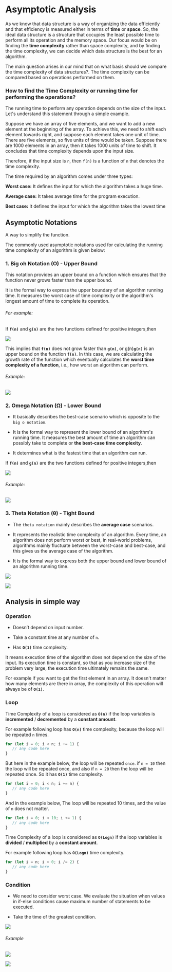 # Asymptotic Analysis

As we know that data structure is a way of organizing the data efficiently and that efficiency is measured either in terms of **time** or **space**. So, the ideal data structure is a structure that occupies the least possible time to perform all its operation and the memory space. Our focus would be on finding the **time complexity** rather than space complexity, and by finding the time complexity, we can decide which data structure is the best for an algorithm.

The main question arises in our mind that on what basis should we compare the time complexity of data structures?. The time complexity can be compared based on operations performed on them.

### How to find the Time Complexity or running time for performing the operations?

The running time to perform any operation depends on the size of the input. Let's understand this statement through a simple example.

Suppose we have an array of five elements, and we want to add a new element at the beginning of the array. To achieve this, we need to shift each element towards right, and suppose each element takes one unit of time. There are five elements, so five units of time would be taken. Suppose there are 1000 elements in an array, then it takes 1000 units of time to shift. It concludes that time complexity depends upon the input size.

Therefore, if the input size is ```n```, then ```f(n)``` is a function of ```n``` that denotes the time complexity.

The time required by an algorithm comes under three types:

**Worst case:** It defines the input for which the algorithm takes a huge time.

**Average case:** It takes average time for the program execution.

**Best case:** It defines the input for which the algorithm takes the lowest time

## Asymptotic Notations

A way to simplify the function.

The commonly used asymptotic notations used for calculating the running time complexity of an algorithm is given below:

### 1. Big oh Notation (O) - Upper Bound

This notation provides an upper bound on a function which ensures that the function never grows faster than the upper bound.

It is the formal way to express the upper boundary of an algorithm running time. It measures the worst case of time complexity or the algorithm's longest amount of time to complete its operation.

###### For example:

If **```f(n)```** and **```g(n)```** are the two functions defined for positive integers,then 

![](Images/Selection_104.png)

This implies that **```f(n)```** does not grow faster than **```g(n)```**, or g(n)**```g(n)```** is an upper bound on the function **```f(n)```**. In this case, we are calculating the growth rate of the function which eventually calculates the **worst time complexity of a function**, i.e., how worst an algorithm can perform.

###### Example:

![](Images/Selection_105.png)

### 2. Omega Notation (Ω) - Lower Bound

- It basically describes the best-case scenario which is opposite to the ```big o notation```.

- It is the formal way to represent the lower bound of an algorithm's running time. It measures the best amount of time an algorithm can possibly take to complete or **the best-case time complexity**.

- It determines what is the fastest time that an algorithm can run.

If **```f(n)```** and **```g(n)```** are the two functions defined for positive integers,then 

![](Images/Selection_106.png)

###### Example:

![](Images/Selection_107.png)

### 3. Theta Notation (θ) - Tight Bound

- The ```theta notation``` mainly describes the **average case** scenarios.

- It represents the realistic time complexity of an algorithm. Every time, an algorithm does not perform worst or best, in real-world problems, algorithms mainly fluctuate between the worst-case and best-case, and this gives us the average case of the algorithm.

- It is the formal way to express both the upper bound and lower bound of an algorithm running time.

![](Images/Selection_108.png)


![](Images/Selection_109.png)


## Analysis in simple way

### Operation 

- Doesn’t depend on input number.

- Take a constant time at any number of ```n```.

- Has **```O(1)```** time complexity.

It means execution time of the algorithm does not depend on the size of the input. Its execution time is constant, so that as you increase size of the problem very large, the execution time ultimately remains the same.

For example if you want to get the first element in an array. It doesn't matter how many elements are there in array, the complexity of this operation will always be of **```O(1)```**.

### Loop

Time Complexity of a loop is considered as **```O(n)```** if the loop variables is **incremented** / **decremented** by a **constant amount**.

For example following loop has **```O(n)```** time complexity, because the loop will be repeated ```n``` times.

```js
for (let i = 0; i < n; i += 1) {
   // any code here
}
```

But here in the example below, the loop will be repeated ```once```. if ```n = 10``` then the loop will be repeated once, and also if ```n = 20``` then the loop will be repeated once. So it has **```O(1)```** time complexity.

```js
for (let i = 0; i < n; i += n) {
   // any code here
}
```

And in the example below, The loop will be repeated 10 times, and the value of ```n``` does not matter.

```js
for (let i = 0; i < 10; i += 1) {
   // any code here
}
```

Time Complexity of a loop is considered as **```O(Logn)```** if the loop variables is **divided** / **multiplied** by a **constant amount**.

For example following loop has **```O(Logn)```**  time complexity.

```js
for (let i = n; i > 0; i /= 2) {
   // any code here
}
```

### Condition

- We need to consider worst case. We evaluate the situation when values in if-else conditions cause maximum number of statements to be executed.

- Take the time of the greatest condition.

![](Images/Selection_112.png)

###### Example

![](Images/Selection_110.png)

![](Images/Selection_111.png)
